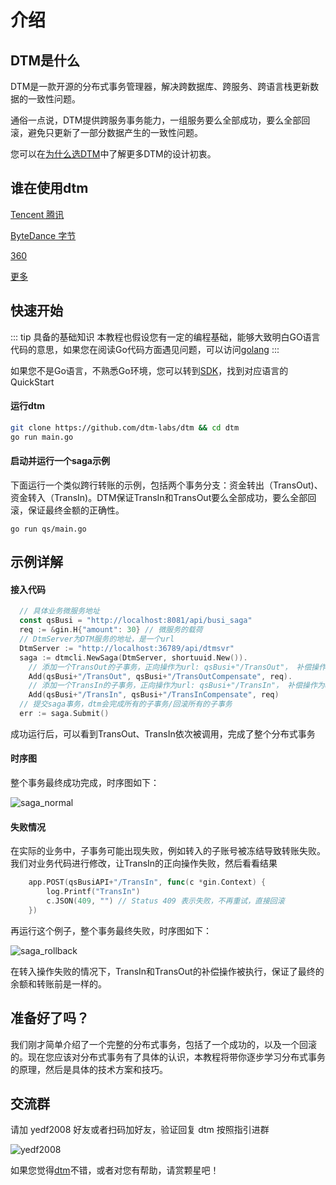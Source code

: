 # 介绍

## DTM是什么

DTM是一款开源的分布式事务管理器，解决跨数据库、跨服务、跨语言栈更新数据的一致性问题。

通俗一点说，DTM提供跨服务事务能力，一组服务要么全部成功，要么全部回滚，避免只更新了一部分数据产生的一致性问题。

您可以在[为什么选DTM](./why)中了解更多DTM的设计初衷。

## 谁在使用dtm

[Tencent 腾讯](../other/using#tencent)

[ByteDance 字节](../other/using#bytedance)

[360](../other/using#qihu)

[更多](../other/using)

## 快速开始

::: tip 具备的基础知识
本教程也假设您有一定的编程基础，能够大致明白GO语言代码的意思，如果您在阅读Go代码方面遇见问题，可以访问[golang](https://golang.google.cn/)
:::

如果您不是Go语言，不熟悉Go环境，您可以转到[SDK](../ref/sdk#go)，找到对应语言的QuickStart

#### 运行dtm

``` bash
git clone https://github.com/dtm-labs/dtm && cd dtm
go run main.go
```

#### 启动并运行一个saga示例
下面运行一个类似跨行转账的示例，包括两个事务分支：资金转出（TransOut)、资金转入（TransIn)。DTM保证TransIn和TransOut要么全部成功，要么全部回滚，保证最终金额的正确性。

`go run qs/main.go`

## 示例详解

#### 接入代码
``` GO
  // 具体业务微服务地址
  const qsBusi = "http://localhost:8081/api/busi_saga"
  req := &gin.H{"amount": 30} // 微服务的载荷
  // DtmServer为DTM服务的地址，是一个url
  DtmServer := "http://localhost:36789/api/dtmsvr"
  saga := dtmcli.NewSaga(DtmServer, shortuuid.New()).
    // 添加一个TransOut的子事务，正向操作为url: qsBusi+"/TransOut"， 补偿操作为url: qsBusi+"/TransOutCompensate"
    Add(qsBusi+"/TransOut", qsBusi+"/TransOutCompensate", req).
    // 添加一个TransIn的子事务，正向操作为url: qsBusi+"/TransIn"， 补偿操作为url: qsBusi+"/TransInCompensate"
    Add(qsBusi+"/TransIn", qsBusi+"/TransInCompensate", req)
  // 提交saga事务，dtm会完成所有的子事务/回滚所有的子事务
  err := saga.Submit()
```

成功运行后，可以看到TransOut、TransIn依次被调用，完成了整个分布式事务

#### 时序图
整个事务最终成功完成，时序图如下：

![saga_normal](../imgs/saga_normal.jpg)

#### 失败情况
在实际的业务中，子事务可能出现失败，例如转入的子账号被冻结导致转账失败。我们对业务代码进行修改，让TransIn的正向操作失败，然后看看结果

``` go
	app.POST(qsBusiAPI+"/TransIn", func(c *gin.Context) {
		log.Printf("TransIn")
		c.JSON(409, "") // Status 409 表示失败，不再重试，直接回滚
	})
```

再运行这个例子，整个事务最终失败，时序图如下：

![saga_rollback](../imgs/saga_rollback.jpg)

在转入操作失败的情况下，TransIn和TransOut的补偿操作被执行，保证了最终的余额和转账前是一样的。

## 准备好了吗？

我们刚才简单介绍了一个完整的分布式事务，包括了一个成功的，以及一个回滚的。现在您应该对分布式事务有了具体的认识，本教程将带你逐步学习分布式事务的原理，然后是具体的技术方案和技巧。

## 交流群

请加 yedf2008 好友或者扫码加好友，验证回复 dtm 按照指引进群

![yedf2008](https://service.ivydad.com/cover/dubbingb6b5e2c0-2d2a-cd59-f7c5-c6b90aceb6f1.jpeg)

如果您觉得[dtm](https://github.com/dtm-labs/dtm)不错，或者对您有帮助，请赏颗星吧！
